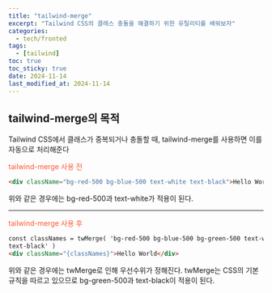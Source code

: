 ```yaml
---
title: "tailwind-merge"
excerpt: "Tailwind CSS의 클래스 충돌을 해결하기 위한 유틸리티를 배워보자"
categories:
  - tech/fronted
tags:
  - [tailwind]
toc: true
toc_sticky: true
date: 2024-11-14
last_modified_at: 2024-11-14
---
```


## tailwind-merge의 목적

Tailwind CSS에서 클래스가 중복되거나 충돌할 때, tailwind-merge를 사용하면 이를 자동으로 처리해준다

<p style="color:#FF5733">tailwind-merge 사용 전</p>

```html
<div className="bg-red-500 bg-blue-500 text-white text-black">Hello World</div>
```

위와 같은 경우에는 bg-red-500과 text-white가 적용이 된다.

<hr>
<p style="color:#FF5733">tailwind-merge 사용 후</p>

```html
const classNames = twMerge( 'bg-red-500 bg-blue-500 bg-green-500 text-white
text-black' )
<div className="{classNames}">Hello World</div>
```

위와 같은 경우에는 twMerge로 인해 우선수위가 정해진다. twMerge는 CSS의 기본
규칙을 따르고 있으므로 bg-green-500과 text-black이 적용이 된다.
